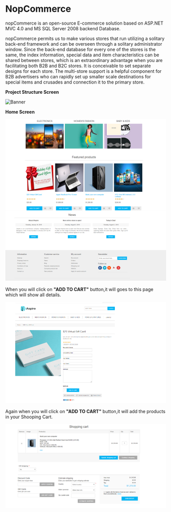 # NopCommerce

nopCommerce is an open-source E-commerce solution based on ASP.NET MVC 4.0 and MS SQL Server 2008 backend Database.

nopCommerce permits us to make various stores that run utilizing a solitary back-end framework and can be overseen through a solitary administrator window. Since the back-end database for every one of the stores is the same, the index information, special data and item characteristics can be shared between stores, which is an extraordinary advantage when you are facilitating both B2B and B2C stores. It is conceivable to set separate designs for each store. The multi-store support is a helpful component for B2B advertisers who can rapidly set up smaller scale destinations for special items and crusades and connection it to the primary store.

<b>Project Structure Screen</b>

![Banner](https://github.com/rajibsahani29/NopCommerce/blob/master/6.png?raw=true "Banner")

<b>Home Screen</b>

![Banner](https://github.com/rajibsahani29/NopCommerce/blob/master/1.png?raw=true "Banner")
           ![Banner](https://github.com/rajibsahani29/NopCommerce/blob/master/2.png?raw=true "Banner")
           


When you will click on <b>"ADD TO CART"</b> button,it will goes to this page which will show all details.

![Banner](https://github.com/rajibsahani29/NopCommerce/blob/master/3.png?raw=true "Banner")


Again when you will click on <b>"ADD TO CART"</b> button,it will add the products in your Shooping Cart.

![Banner](https://github.com/rajibsahani29/NopCommerce/blob/master/4.png?raw=true "Banner")
